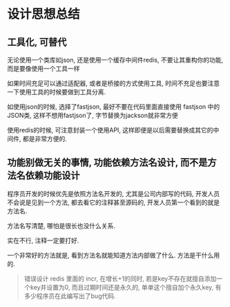 # 设计思想总结

## 工具化, 可替代

   无论使用一个类库如json, 还是使用一个缓存中间件redis, 不要让其重构你的功能, 而是要像使用一个工具一样

   如果时间充足可以通过适配器, 或者是桥接的方式使用工具, 时间不充足也要注意一下使用工具的时候要做到工具分离.

   如使用json的时候, 选择了fastjson, 最好不要在代码里面直接使用 fastjson 中的JSON类, 这样不想用fastjson了, 字节替换为jackson就非常方便

   使用redis的时候, 可注意封装一个使用API, 这样即便是以后需要替换成其它的中间件, 都是非常方便的.

## 功能别做无关的事情, 功能依赖方法名设计, 而不是方法名依赖功能设计

   程序员开发的时候优先是依照方法名开发的, 尤其是公司内部写的代码, 开发人员不会说是见到一个方法, 都去看它的注释甚至源码的, 开发人员第一个看到的就是方法名.

   方法名写清楚, 哪怕是很长也没什么关系.

   实在不行, 注释一定要打好.

   一个非常好的方法就是, 看到方法名就能知道方法内部做了什么. 方法是干什么用的.

> 错误设计 redis 里面的 incr, 在增长+1的同时, 若是key不存在就擅自添加一个key并设置为0, 而且过期时间还是永久的, 
> 单单这个擅自加个永久key, 有多少程序员在此编写出了bug代码.



